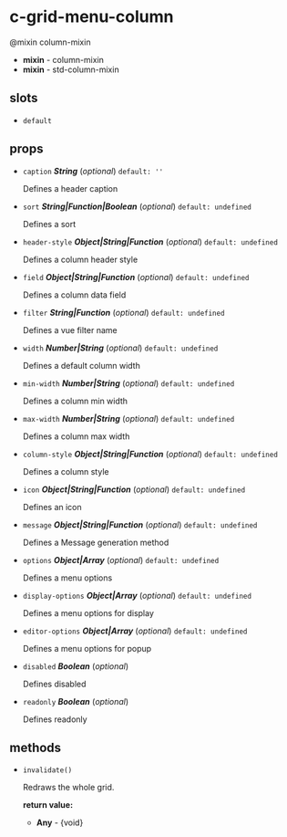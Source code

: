 # c-grid-menu-column 

@mixin column-mixin 

- **mixin** - column-mixin 
- **mixin** - std-column-mixin 

## slots 

- `default` 

## props 

- `caption` ***String*** (*optional*) `default: ''` 

  Defines a header caption 

- `sort` ***String|Function|Boolean*** (*optional*) `default: undefined` 

  Defines a sort 

- `header-style` ***Object|String|Function*** (*optional*) `default: undefined` 

  Defines a column header style 

- `field` ***Object|String|Function*** (*optional*) `default: undefined` 

  Defines a column data field 

- `filter` ***String|Function*** (*optional*) `default: undefined` 

  Defines a vue filter name 

- `width` ***Number|String*** (*optional*) `default: undefined` 

  Defines a default column width 

- `min-width` ***Number|String*** (*optional*) `default: undefined` 

  Defines a column min width 

- `max-width` ***Number|String*** (*optional*) `default: undefined` 

  Defines a column max width 

- `column-style` ***Object|String|Function*** (*optional*) `default: undefined` 

  Defines a column style 

- `icon` ***Object|String|Function*** (*optional*) `default: undefined` 

  Defines an icon 

- `message` ***Object|String|Function*** (*optional*) `default: undefined` 

  Defines a Message generation method 

- `options` ***Object|Array*** (*optional*) `default: undefined` 

  Defines a menu options 

- `display-options` ***Object|Array*** (*optional*) `default: undefined` 

  Defines a menu options for display 

- `editor-options` ***Object|Array*** (*optional*) `default: undefined` 

  Defines a menu options for popup 

- `disabled` ***Boolean*** (*optional*) 

  Defines disabled 

- `readonly` ***Boolean*** (*optional*) 

  Defines readonly 

## methods 

- `invalidate()` 

  Redraws the whole grid. 

   **return value:** 

     - **Any** - {void} 
